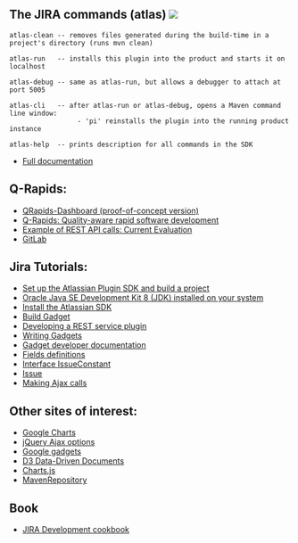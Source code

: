 ## The JIRA commands (atlas) ![](https://img.shields.io/badge/License-Apache2.0-blue.svg)
```console
atlas-clean -- removes files generated during the build-time in a project's directory (runs mvn clean)
```
```console
atlas-run   -- installs this plugin into the product and starts it on localhost
```
```console
atlas-debug -- same as atlas-run, but allows a debugger to attach at port 5005
```
```console
atlas-cli   -- after atlas-run or atlas-debug, opens a Maven command line window:
                 - 'pi' reinstalls the plugin into the running product instance
```
```console
atlas-help  -- prints description for all commands in the SDK
```
- [Full documentation](https://developer.atlassian.com/display/DOCS/Introduction+to+the+Atlassian+Plugin+SDK)

## Q-Rapids:
- [QRapids-Dashboard (proof-of-concept version)](http://gessi3.cs.upc.edu/QRapids-Dashboard/)
- [Q-Rapids: Quality-aware rapid software development](http://www.q-rapids.eu/)
- [Example of REST API calls: Current Evaluation](http://gessi3.cs.upc.edu/QRapids-Dashboard/api/StrategicIndicators/CurrentEvaluation)
- [GitLab](http://193.142.112.102/)

## Jira Tutorials:
- [Set up the Atlassian Plugin SDK and build a project](https://developer.atlassian.com/server/framework/atlassian-sdk/set-up-the-atlassian-plugin-sdk-and-build-a-project/)
- [Oracle Java SE Development Kit 8 (JDK) installed on your system](https://www.oracle.com/technetwork/java/javase/downloads/jdk8-downloads-2133151.html)
- [Install the Atlassian SDK](https://developer.atlassian.com/server/framework/atlassian-sdk/install-the-atlassian-sdk-on-a-windows-system/)
- [Build Gadget](https://developer.atlassian.com/server/jira/platform/writing-gadgets-for-jira/)
- [Developing a REST service plugin](https://developer.atlassian.com/server/framework/atlassian-sdk/developing-a-rest-service-plugin/)
- [Writing Gadgets](https://developers.google.com/gadgets/docs/gs)
- [Gadget developer documentation](https://developer.atlassian.com/server/framework/gadgets/)
- [Fields definitions](https://developer.atlassian.com/server/framework/gadgets/field-definitions/)
- [Interface IssueConstant](https://docs.atlassian.com/software/jira/docs/api/7.1.2/com/atlassian/jira/issue/IssueConstant.html)
- [Issue](https://docs.atlassian.com/DAC/javadoc/jira/reference/com/atlassian/jira/issue/Issue.html)
- [Making Ajax calls](https://developer.atlassian.com/server/framework/gadgets/making-ajax-calls/)

## Other sites of interest:
- [Google Charts](https://google-developers.appspot.com/chart/)
- [jQuery Ajax options](http://api.jquery.com/jQuery.ajax/#options)
- [Google gadgets](https://developers.google.com/gadgets/)
- [D3 Data-Driven Documents](https://d3js.org/)
- [Charts.js](https://www.chartjs.org/)
- [MavenRepository](https://mvnrepository.com/)

## Book
- [JIRA Development cookbook](http://file.allitebooks.com/20180506/JIRA%20Development%20Cookbook%20-%20Third%20Edition.pdf)
